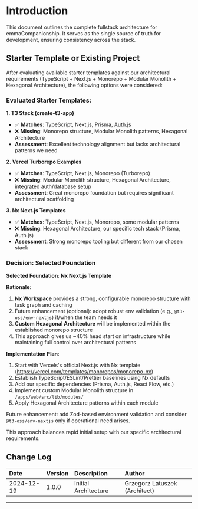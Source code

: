 # Introduction
This document outlines the complete fullstack architecture for emmaCompanionship. It serves as the single source of truth for development, ensuring consistency across the stack.

## Starter Template or Existing Project

After evaluating available starter templates against our architectural requirements (TypeScript + Next.js + Monorepo + Modular Monolith + Hexagonal Architecture), the following options were considered:

### **Evaluated Starter Templates:**

**1. T3 Stack (create-t3-app)**
- ✅ **Matches**: TypeScript, Next.js, Prisma, Auth.js
- ❌ **Missing**: Monorepo structure, Modular Monolith patterns, Hexagonal Architecture
- **Assessment**: Excellent technology alignment but lacks architectural patterns we need

**2. Vercel Turborepo Examples**
- ✅ **Matches**: TypeScript, Next.js, Monorepo (Turborepo)
- ❌ **Missing**: Modular Monolith structure, Hexagonal Architecture, integrated auth/database setup
- **Assessment**: Great monorepo foundation but requires significant architectural scaffolding

**3. Nx Next.js Templates**
- ✅ **Matches**: TypeScript, Next.js, Monorepo, some modular patterns
- ❌ **Missing**: Hexagonal Architecture, our specific tech stack (Prisma, Auth.js)
- **Assessment**: Strong monorepo tooling but different from our chosen stack

### **Decision: Selected Foundation**

**Selected Foundation**: **Nx Next.js Template**

**Rationale**:
1. **Nx Workspace** provides a strong, configurable monorepo structure with task graph and caching
2. Future enhancement (optional): adopt robust env validation (e.g., `@t3-oss/env-nextjs`) if/when the team needs it
3. **Custom Hexagonal Architecture** will be implemented within the established monorepo structure
4. This approach gives us ~40% head start on infrastructure while maintaining full control over architectural patterns

**Implementation Plan**:
1. Start with Vercels's official Next.js with Nx template (https://vercel.com/templates/monorepos/monorepo-nx)
2. Establish TypeScript/ESLint/Prettier baselines using Nx defaults
3. Add our specific dependencies (Prisma, Auth.js, React Flow, etc.)
4. Implement custom Modular Monolith structure in `/apps/web/src/lib/modules/`
5. Apply Hexagonal Architecture patterns within each module

Future enhancement: add Zod-based environment validation and consider `@t3-oss/env-nextjs` only if operational need arises.

This approach balances rapid initial setup with our specific architectural requirements.

## Change Log

| Date | Version | Description | Author                        |
| :--- | :--- | :--- |:------------------------------|
| 2024-12-19 | 1.0.0 | Initial Architecture | Grzegorz Latuszek (Architect) |

-----
